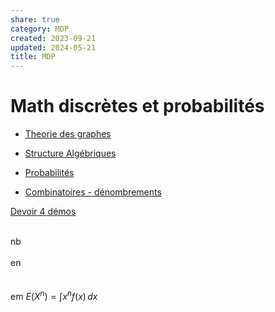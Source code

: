 ```yaml
---  
share: true  
category: MDP  
created: 2023-09-21  
updated: 2024-05-21  
title: MDP  
---  
```

# Math discrètes et probabilités  
  
- [Theorie des graphes](Theorie%20des%20graphes.md)  
  
- [Structure Algébriques](Structure%20Alg%C3%A9briques.md)  
  
- [Probabilités](Probabilit%C3%A9s.md)  
  
- [Combinatoires - dénombrements](Combinatoires%20-%20d%C3%A9nombrements.md)  
  
[Devoir 4 démos](Devoir%204%20d%C3%A9mos.md)  



  
&nbsp;  
nb  
&ensp;  
en
&emsp;
<br/>
<br/>
<br/>
em
$E(X^n)=\int x^nf(x) \, dx$  
